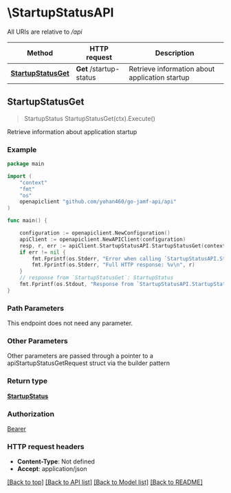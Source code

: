 # \StartupStatusAPI

All URIs are relative to */api*

Method | HTTP request | Description
------------- | ------------- | -------------
[**StartupStatusGet**](StartupStatusAPI.md#StartupStatusGet) | **Get** /startup-status | Retrieve information about application startup 



## StartupStatusGet

> StartupStatus StartupStatusGet(ctx).Execute()

Retrieve information about application startup 



### Example

```go
package main

import (
    "context"
    "fmt"
    "os"
    openapiclient "github.com/yohan460/go-jamf-api/api"
)

func main() {

    configuration := openapiclient.NewConfiguration()
    apiClient := openapiclient.NewAPIClient(configuration)
    resp, r, err := apiClient.StartupStatusAPI.StartupStatusGet(context.Background()).Execute()
    if err != nil {
        fmt.Fprintf(os.Stderr, "Error when calling `StartupStatusAPI.StartupStatusGet``: %v\n", err)
        fmt.Fprintf(os.Stderr, "Full HTTP response: %v\n", r)
    }
    // response from `StartupStatusGet`: StartupStatus
    fmt.Fprintf(os.Stdout, "Response from `StartupStatusAPI.StartupStatusGet`: %v\n", resp)
}
```

### Path Parameters

This endpoint does not need any parameter.

### Other Parameters

Other parameters are passed through a pointer to a apiStartupStatusGetRequest struct via the builder pattern


### Return type

[**StartupStatus**](StartupStatus.md)

### Authorization

[Bearer](../README.md#Bearer)

### HTTP request headers

- **Content-Type**: Not defined
- **Accept**: application/json

[[Back to top]](#) [[Back to API list]](../README.md#documentation-for-api-endpoints)
[[Back to Model list]](../README.md#documentation-for-models)
[[Back to README]](../README.md)

